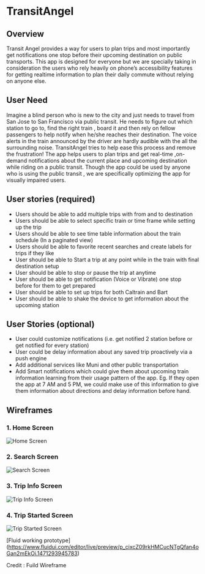 # TransitAngel
## Overview
 Transit Angel provides a way for users to plan trips and most importantly get notifications one stop before their upcoming destination on public transports. This app is designed for everyone but we are specially taking in consideration the users who rely heavily on phone’s accessibility features for getting realtime information to plan their daily commute without relying on anyone else.
 
## User Need 
Imagine a blind person who is new to the city and  just needs to travel from San Jose to San Francisco via public transit. He needs to figure out which station to go to, find the right train , board it and then rely on fellow passengers to help notify when he/she reaches their destination. The voice alerts in the train announced by the driver are hardly audible with the all the surrounding noise. TransitAngel tries to help ease this process and remove the frustration! The app helps users to plan  trips and get real-time ,on-demand notifications about the current place and upcoming destination while riding on a public transit. Though the app could be used by anyone who is using the public transit , we are specifically optimizing the app for visually impaired users.

## User stories (**required**)
  - Users should be able to add multiple trips with from and to destination
  - Users should be able to select specific train or time frame while setting up the trip
  - Users should be able to see time table information about the train schedule (In a paginated view)
  - Users should be able to favorite recent searches and create labels for trips if they like
  - User should be able to Start a trip at any point while in the train with final destination setup
  - User should be able to stop or pause the trip at anytime
  - User should be able to get notification (Voice or Vibrate) one stop before for them to get prepared
  - User should be able to set up trips for both Caltrain and Bart
  - User should be able to shake the device to get information about the upcoming station
  
## User Stories (**optional**)
  - User could customize notifications (i.e. get notified 2 station before or get notified for every station)
  - User could be delay information about any saved trip proactively via a push engine
  - Add additional services like Muni and other public transportation
  - Add Smart notifications which could give them about upcoming train information learning from their usage pattern of the app. Eg. If they open the app at 7 AM and 5 PM, we could make use of this information to give them information about directions and delay information before hand.

## Wireframes


### 1. Home Screen
![Home Screen](1-HomeScreen.png)

### 2. Search Screen
![Search Screen](2-SearchScreen.png)

### 3. Trip Info Screen
![Trip Info Screen](3-TripInfoScreen.png)

### 4. Trip Started Screen
![Trip Started Screen](4-TripStarted.png)


[Fluid working prototype] (https://www.fluidui.com/editor/live/preview/p_cixcZ09rkHMCucNTgQfan4oGan2mEkOi.1471293945783) 

Credit : Fuild Wireframe
